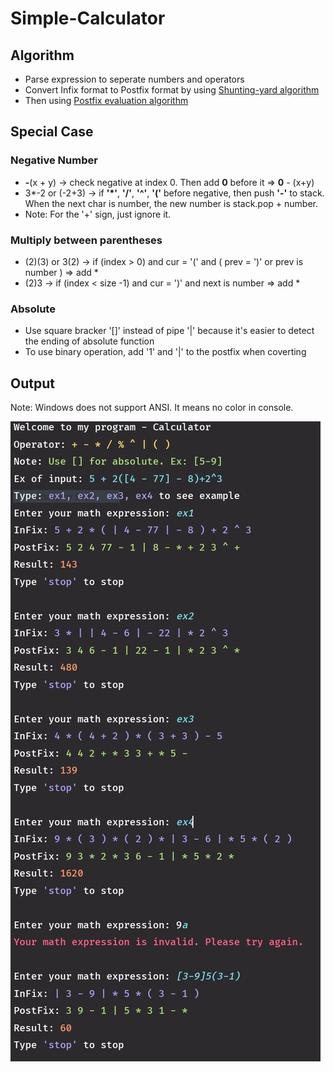 # Simple-Calculator

## Algorithm

* Parse expression to seperate numbers and operators
* Convert Infix format to Postfix format by using [Shunting-yard algorithm](https://en.wikipedia.org/wiki/Shunting-yard_algorithm#The_algorithm_in_detail)
* Then using [Postfix evaluation algorithm](https://en.wikipedia.org/wiki/Reverse_Polish_notation#Postfix_evaluation_algorithm)

## Special Case

### Negative Number

* **-**(x + y) -> check negative at index 0. Then add **0** before it => **0** - (x+y)
* 3*-2 or (-2+3) -> if **'*'**, **'/'**, **'^'**, **'('** before negative, then push **'-'** to stack. When the next char is number, the new number is stack.pop + number.
* Note: For the '+' sign, just ignore it.

### Multiply between parentheses

* (2)(3) or 3(2) -> if (index > 0) and cur = '(' and ( prev = ')' or prev is number ) => add *
* (2)3 -> if (index < size -1) and cur = ')' and next is number => add *

### Absolute

* Use square bracker '[]' instead of pipe '|' because it's easier to detect the ending of absolute function
* To use binary operation, add '1' and '|' to the postfix when coverting

## Output

Note: Windows does not support ANSI. It means no color in console.

![output](https://github.com/quyentruong/Simple-Calculator/blob/master/images/calculator_output.JPG?raw=true)

